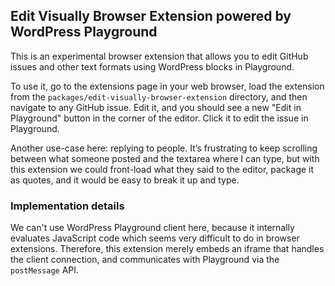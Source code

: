 ## Edit Visually Browser Extension powered by WordPress Playground

This is an experimental browser extension that allows you to edit GitHub issues and other text formats using WordPress blocks in Playground.

To use it, go to the extensions page in your web browser, load the extension from the `packages/edit-visually-browser-extension` directory, and then navigate to any GitHub issue. Edit it, and you should see a new "Edit in Playground" button in the corner of the editor. Click it to edit the issue in Playground.

Another use-case here: replying to people. It’s frustrating to keep scrolling between what someone posted and the textarea where I can type, but with this extension we could front-load what they said to the editor, package it as quotes, and it would be easy to break it up and type.

### Implementation details

We can't use WordPress Playground client here, because it internally evaluates JavaScript code which seems very difficult to do in browser extensions. Therefore, this extension merely embeds an iframe that handles the client connection, and communicates with Playground via the `postMessage` API.

